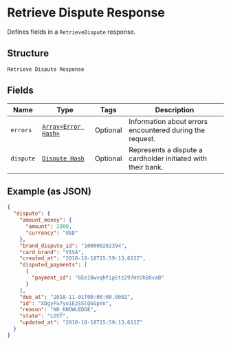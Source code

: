 
# Retrieve Dispute Response

Defines fields in a `RetrieveDispute` response.

## Structure

`Retrieve Dispute Response`

## Fields

| Name | Type | Tags | Description |
|  --- | --- | --- | --- |
| `errors` | [`Array<Error Hash>`](/doc/models/error.md) | Optional | Information about errors encountered during the request. |
| `dispute` | [`Dispute Hash`](/doc/models/dispute.md) | Optional | Represents a dispute a cardholder initiated with their bank. |

## Example (as JSON)

```json
{
  "dispute": {
    "amount_money": {
      "amount": 2000,
      "currency": "USD"
    },
    "brand_dispute_id": "100000282394",
    "card_brand": "VISA",
    "created_at": "2018-10-18T15:59:13.613Z",
    "disputed_payments": [
      {
        "payment_id": "6Ee10wvqhfipStz297mtUhBXvaB"
      }
    ],
    "due_at": "2018-11-01T00:00:00.000Z",
    "id": "XDgyFu7yo1E2S5lQGGpYn",
    "reason": "NO_KNOWLEDGE",
    "state": "LOST",
    "updated_at": "2018-10-18T15:59:13.613Z"
  }
}
```

